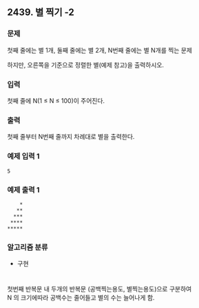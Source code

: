 ## 2439. 별 찍기 -2

### 문제
첫째 줄에는 별 1개, 둘째 줄에는 별 2개, N번째 줄에는 별 N개를 찍는 문제

하지만, 오른쪽을 기준으로 정렬한 별(예제 참고)을 출력하시오.


### 입력
첫째 줄에 N(1 ≤ N ≤ 100)이 주어진다.

### 출력
첫째 줄부터 N번째 줄까지 차례대로 별을 출력한다.

### 예제 입력 1
```
5
```

### 예제 출력 1
```
    *
   **
  ***
 ****
*****
```

### 알고리즘 분류
* 구현
 
#

첫번째 반복문 내 두개의 반복문 (공백찍는용도, 별찍는용도)으로 구분하여  
N 의 크기에따라 공백수는 줄어들고 별의 수는 늘어나게 함.
